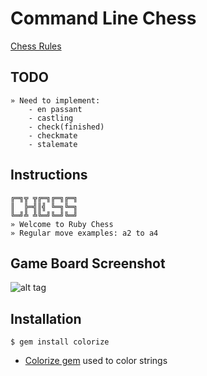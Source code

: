 # Command Line Chess  
  
[Chess Rules](https://www.chess.com/article/view/chess-rules--basics)

## TODO
```
» Need to implement:
    - en passant
    - castling
    - check(finished)
    - checkmate
    - stalemate
```

## Instructions
```
╔═╗╦ ╦╔═╗╔═╗╔═╗
║  ╠═╣║╣ ╚═╗╚═╗
╚═╝╩ ╩╚═╝╚═╝╚═╝
» Welcome to Ruby Chess
» Regular move examples: a2 to a4
```

## Game Board Screenshot
![alt tag](https://raw.githubusercontent.com/jeanpaulsio/ruby-exercises/master/11_chess/img/game.jpg)

## Installation
```
$ gem install colorize
```
* [Colorize gem](https://github.com/fazibear/colorize) used to color strings